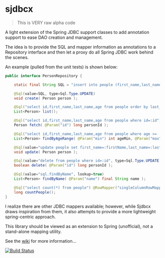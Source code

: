 ﻿# sjdbcx

> This is VERY raw alpha code

A light extension of the Spring JDBC support classes to add annotation support to ease DAO creation and management.

The idea is to provide the SQL and mapper information as annotations to a Repository interface and then let a proxy do
all Spring JDBC work behind the scenes.

An example (pulled from the unit tests) is shown below:

```java
public interface PersonRepository {

    static final String SQL = "insert into people (first_name,last_name,age) values (:firstName,:lastName,:age)";

    @Sql(value=SQL, type=Sql.Type.UPDATE)
    void create( Person person );

    @Sql("select id,first_name,last_name,age from people order by last_name,first_name,age")
    List<Person> list();

    @Sql("select id,first_name,last_name,age from people where id=:id")
    Person fetch( @Param("id") long personId );

    @Sql("select id,first_name,last_name,age from people where age >= :min and age <= :max order by last_name,first_name,age")
    List<Person> findByAgeRange( @Param("min") int ageMin, @Param("max") int ageMax );

    @Sql(value="update people set first_name=:firstName,last_name=:lastName,age=:age where id=:id", type=Sql.Type.UPDATE)
    void update( Person person );

    @Sql(value="delete from people where id=:id", type=Sql.Type.UPDATE)
    boolean delete( @Param("id") long personId );

    @Sql(value="sql.findByName", lookup=true)
    List<Person> findByName( @Param("name") final String name );

    @Sql("select count(*) from people") @RowMapper("singleColumnRowMapper")
    long countPeople();
}
```

I realize there are other JDBC mappers available; however, while Sjdbcx draws inspiration from them, it also attempts to
provide a more lightweight spring-centric approach.

This library should be viewed as an extension to Spring (unofficial), not a stand-alone mapping utility.

See the [wiki](https://github.com/cjstehno/sjdbcx/wiki) for more information...

[![Build Status](https://drone.io/github.com/cjstehno/sjdbcx/status.png)](https://drone.io/github.com/cjstehno/sjdbcx/latest)
